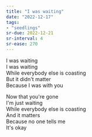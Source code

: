 ```yaml
---
title: "I was waiting"
date: "2022-12-17"
tags:
- "seedlings"
sr-due: 2022-12-21
sr-interval: 4
sr-ease: 270
---
```

I was waiting  
I was waiting  
While everybody else is coasting  
But it didn't matter  
Because I was with you  

Now that you're gone  
I'm just waiting  
While everybody else is coasting  
And it matters  
Because no one tells me  
It's okay  